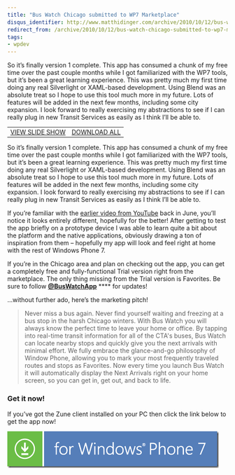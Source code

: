 ```yaml
---
title: "Bus Watch Chicago submitted to WP7 Marketplace"
disqus_identifier: http://www.matthidinger.com/archive/2010/10/12/bus-watch-chicago-submitted-to-wp7-marketplace.aspx
redirect_from: /archive/2010/10/12/bus-watch-chicago-submitted-to-wp7-marketplace.aspx/
tags: 
- wpdev
---
```

So it’s finally version 1 complete. This app has consumed a chunk of my free time over the past couple months while I got familiarized with the WP7 tools, but it’s been a great learning experience. This was pretty much my first time doing any real Silverlight or XAML-based development. Using Blend was an absolute treat so I hope to use this tool much more in my future. Lots of features will be added in the next few months, including some city expansion. I look forward to really exercising my abstractions to see if I can really plug in new Transit Services as easily as I think I’ll be able to.

|                                                                                                                                                        |                                                                                                                                                               |
|--------------------------------------------------------------------------------------------------------------------------------------------------------|---------------------------------------------------------------------------------------------------------------------------------------------------------------|
| [VIEW SLIDE SHOW](http://cid-7b7c1346ed380da9.skydrive.live.com/redir.aspx?page=play&resid=7B7C1346ED380DA9!485&type=5&Bsrc=Photomail&Bpub=SDX.Photos) | [DOWNLOAD ALL](http://cid-7b7c1346ed380da9.skydrive.live.com/redir.aspx?page=downloadphotos&resid=7B7C1346ED380DA9!485&type=5&Bsrc=Photomail&Bpub=SDX.Photos) |

So it’s finally version 1 complete. This app has consumed a chunk of my free time over the past couple months while I got familiarized with the WP7 tools, but it’s been a great learning experience. This was pretty much my first time doing any real Silverlight or XAML-based development. Using Blend was an absolute treat so I hope to use this tool much more in my future. Lots of features will be added in the next few months, including some city expansion. I look forward to really exercising my abstractions to see if I can really plug in new Transit Services as easily as I think I’ll be able to.

If you’re familiar with the [earlier video from YouTube](http://www.matthidinger.com/archive/2010/06/18/bustrack-windows-phone-7-app.aspx) back in June, you’ll notice it looks entirely different, hopefully for the better! After getting to test the app briefly on a prototype device I was able to learn quite a bit about the platform and the native applications, obviously drawing a ton of inspiration from them – hopefully my app will look and feel right at home with the rest of Windows Phone 7.

If you’re in the Chicago area and plan on checking out the app, you can get a completely free and fully-functional Trial version right from the marketplace. The only thing missing from the Trial version is Favorites. Be sure to follow [**@BusWatchApp**](http://twitter.com/BusWatchApp) **** for updates!

…without further ado, here’s the marketing pitch!

> Never miss a bus again. Never find yourself waiting and freezing at a bus stop in the harsh Chicago winters. With Bus Watch you will always know the perfect time to leave your home or office. By tapping into real-time transit information for all of the CTA's buses, Bus Watch can locate nearby stops and quickly give you the next arrivals with minimal effort. We fully embrace the glance-and-go philosophy of Window Phone, allowing you to mark your most frequently traveled routes and stops as Favorites. Now every time you launch Bus Watch it will automatically display the Next Arrivals right on your home screen, so you can get in, get out, and back to life.

### Get it now!

If you’ve got the Zune client installed on your PC then click the link below to get the app now!

[<img src="/images/subtext-content/www_matthidinger_com/Windows-Live-Writer/Bus-Watch-Chicago-submitted-to-Marketpla_14686/wp7_English_480x80_blue_3.png" title="wp7_480x80_blue" alt="wp7_480x80_blue" width="484" height="84" />](http://social.zune.net/redirect?type=phoneApp&id=3904d308-71d6-df11-a844-00237de2db9e)

 

